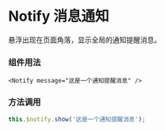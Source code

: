 # Notify 消息通知

悬浮出现在页面角落，显示全局的通知提醒消息。

### 组件用法

```vue
<Notify message="这是一个通知提醒消息" />
```

### 方法调用

```js
this.$notify.show('这是一个通知提醒消息');
```

<ClientOnly>
 <TestNotify/>
</ClientOnly>
